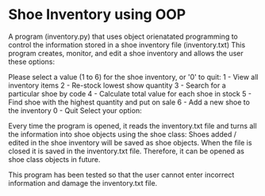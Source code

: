 # Shoe Inventory using OOP
A program (inventory.py) that uses object orienatated programming to control the information stored in a shoe inventory file (inventory.txt)
This program creates, monitor, and edit a shoe inventory and allows the user these options:

Please select a value (1 to 6) for the shoe inventory, or '0' to quit: 
1 - View all inventory items
2 - Re-stock lowest show quantity
3 - Search for a particular shoe by code
4 - Calculate total value for each shoe in stock
5 - Find shoe with the highest quantity and put on sale
6 - Add a new shoe to the inventory
0 - Quit
Select your option: 

Every time the program is opened, it reads the inventory.txt file and turns all the information into shoe objects using the shoe class:
Shoes added / edited in the shoe inventory will be saved as shoe objects.
When the file is closed it is saved in the inventory.txt file. Therefore, it can be opened as shoe class objects in future.

This program has been tested so that the user cannot enter incorrect information and damage the inventory.txt file.
